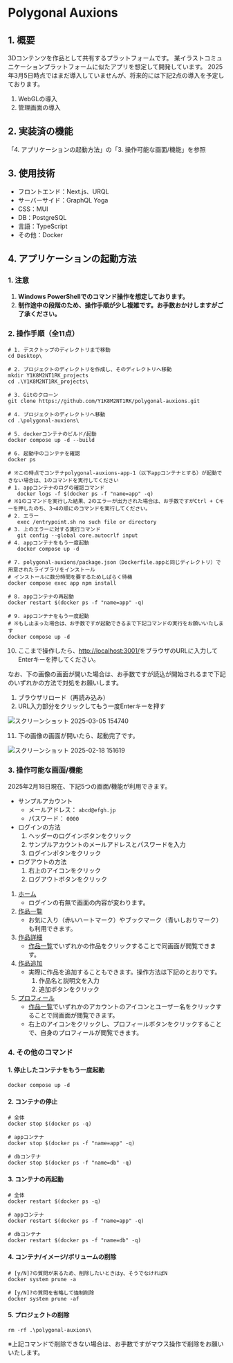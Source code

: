 # Polygonal Auxions
## 1. 概要
3Dコンテンツを作品として共有するプラットフォームです。
某イラストコミュニケーションプラットフォームに似たアプリを想定して開発しています。
2025年3月5日時点ではまだ導入していませんが、将来的には下記2点の導入を予定しております。
1. WebGLの導入
2. 管理画面の導入

## 2. 実装済の機能
「4. アプリケーションの起動方法」の「3. 操作可能な画面/機能」を参照

## 3. 使用技術
* フロントエンド：Next.js、URQL
* サーバーサイド：GraphQL Yoga
* CSS：MUI
* DB：PostgreSQL
* 言語：TypeScript
* その他：Docker

## 4. アプリケーションの起動方法
### 1. 注意
1. **Windows PowerShellでのコマンド操作を想定しております。**
2. **制作途中の段階のため、操作手順が少し複雑です。お手数おかけしますがご了承ください。**
### 2. 操作手順（全11点）
```
# 1. デスクトップのディレクトリまで移動
cd Desktop\

# 2. プロジェクトのディレクトリを作成し、そのディレクトリへ移動
mkdir Y1K8M2NT1RK_projects
cd .\Y1K8M2NT1RK_projects\

# 3. Gitのクローン
git clone https://github.com/Y1K8M2NT1RK/polygonal-auxions.git

# 4. プロジェクトのディレクトリへ移動
cd .\polygonal-auxions\

# 5. dockerコンテナのビルド/起動
docker compose up -d --build

# 6. 起動中のコンテナを確認
docker ps

# ※この時点でコンテナpolygonal-auxions-app-1（以下appコンテナとする）が起動できない場合は、1のコマンドを実行してください
# 1. appコンテナのログの確認コマンド
   docker logs -f $(docker ps -f "name=app" -q)
# ※1のコマンドを実行した結果、2のエラーが出力された場合は、お手数ですがCtrl + Cキーを押したのち、3→4の順にのコマンドを実行してください。
# 2. エラー
   exec /entrypoint.sh no such file or directory
# 3. 上のエラーに対する実行コマンド
   git config --global core.autocrlf input
# 4. appコンテナをもう一度起動
   docker compose up -d

# 7. polygonal-auxions/package.json（Dockerfile.appと同じディレクトリ）で用意されたライブラリをインストール
# インストールに数分時間を要するためしばらく待機
docker compose exec app npm install

# 8. appコンテナの再起動
docker restart $(docker ps -f "name=app" -q)

# 9. appコンテナをもう一度起動
# ※もし止まった場合は、お手数ですが起動できるまで下記コマンドの実行をお願いいたします
docker compose up -d
```
10. ここまで操作したら、[http://localhost:3001/](http://localhost:3001/)をブラウザのURLに入力してEnterキーを押してください。

なお、下の画像の画面が開いた場合は、お手数ですが読込が開始されるまで下記のいずれかの方法で対処をお願いします。
1. ブラウザリロード（再読み込み）
2. URL入力部分をクリックしてもう一度Enterキーを押す

![スクリーンショット 2025-03-05 154740](https://github.com/user-attachments/assets/3d34dffc-1d86-4d57-ab9f-faf021ba5c86)

11. 下の画像の画面が開いたら、起動完了です。

![スクリーンショット 2025-02-18 151619](https://github.com/user-attachments/assets/56733872-b8b7-4b89-9c48-841a03547464)

### 3. 操作可能な画面/機能
2025年2月18日現在、下記5つの画面/機能が利用できます。
* サンプルアカウント
   * メールアドレス： `abcd@efgh.jp`
   * パスワード： `0000`
* ログインの方法
   1. ヘッダーのログインボタンをクリック
   2. サンプルアカウントのメールアドレスとパスワードを入力
   3. ログインボタンをクリック
* ログアウトの方法
   1. 右上のアイコンをクリック
   2. ログアウトボタンをクリック
1. [ホーム](http://localhost:3001/)
   * ログインの有無で画面の内容が変わります。
2. [作品一覧](http://localhost:3001/artworks)
   * お気に入り（赤いハートマーク）やブックマーク（青いしおりマーク）も利用できます。
3. [作品詳細](http://localhost:3001/artworks/cm7a2x3l9000fs44rnvo2eyvy)
   * [作品一覧](http://localhost:3001/artworks)でいずれかの作品をクリックすることで同画面が閲覧できます。
4. [作品追加](http://localhost:3001/artworks/add)
   * 実際に作品を追加することもできます。操作方法は下記のとおりです。
      1. 作品名と説明文を入力
      2. 追加ボタンをクリック
5. [プロフィール](http://localhost:3001/profile/bob_bob_l)
   * [作品一覧](http://localhost:3001/artworks)でいずれかのアカウントのアイコンとユーザー名をクリックすることで同画面が閲覧できます。
   * 右上のアイコンをクリックし、プロフィールボタンをクリックすることで、自身のプロフィールが閲覧できます。

### 4. その他のコマンド
#### 1. 停止したコンテナをもう一度起動
```
docker compose up -d
```
#### 2. コンテナの停止
```
# 全体
docker stop $(docker ps -q)

# appコンテナ
docker stop $(docker ps -f "name=app" -q)

# dbコンテナ
docker stop $(docker ps -f "name=db" -q)
```
#### 3. コンテナの再起動
```
# 全体
docker restart $(docker ps -q)

# appコンテナ
docker restart $(docker ps -f "name=app" -q)

# dbコンテナ
docker restart $(docker ps -f "name=db" -q)
```
#### 4. コンテナ/イメージ/ボリュームの削除
```
# [y/N]?の質問が来るため、削除したいときはy、そうでなければN
docker system prune -a

# [y/N]?の質問を省略して強制削除
docker system prune -af
```
#### 5. プロジェクトの削除
```
rm -rf .\polygonal-auxions\
```
※上記コマンドで削除できない場合は、お手数ですがマウス操作で削除をお願いいたします。

